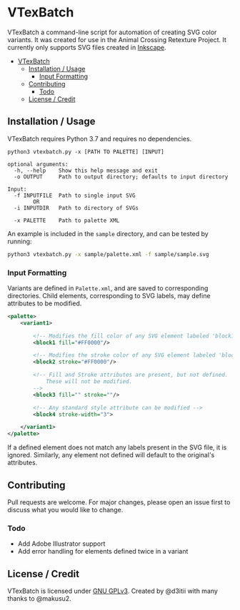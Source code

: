 # VTexBatch

VTexBatch a command-line script for automation of creating SVG color variants. It was created for use in the Animal Crossing Retexture Project. It currently only supports SVG files created in [Inkscape](https://gitlab.com/inkscape/inkscape).

- [VTexBatch](#vtexbatch)
  - [Installation / Usage](#installation--usage)
    - [Input Formatting](#input-formatting)
  - [Contributing](#contributing)
    - [Todo](#todo)
  - [License / Credit](#license--credit)

## Installation / Usage

VTexBatch requires Python 3.7 and requires no dependencies.

```
python3 vtexbatch.py -x [PATH TO PALETTE] [INPUT]

optional arguments:
  -h, --help    Show this help message and exit
  -o OUTPUT     Path to output directory; defaults to input directory

Input:
  -f INPUTFILE  Path to single input SVG
        OR
  -i INPUTDIR   Path to directory of SVGs

  -x PALETTE    Path to palette XML
```

An example is included in the `sample` directory, and can be tested by running:

```bash
python3 vtexbatch.py -x sample/palette.xml -f sample/sample.svg
```

### Input Formatting

Variants are defined in `Palette.xml`, and are saved to corresponding directories. Child elements, corresponding to SVG labels, may define attributes to be modified.

```xml
<palette>
    <variant1>

        <!-- Modifies the fill color of any SVG element labeled 'block1' -->
        <block1 fill="#FF0000"/>

        <!-- Modifies the stroke color of any SVG element labeled 'block2' -->
        <block2 stroke="#FF0000"/>

        <!-- Fill and Stroke attributes are present, but not defined.
            These will not be modified.
        -->
        <block3 fill="" stroke=""/>

        <!-- Any standard style attribute can be modified -->
        <block4 stroke-width="3">

    </variant1>
</palette>
```

If a defined element does not match any labels present in the SVG file, it is ignored. Similarly, any element not defined will default to the original's attributes.

## Contributing

Pull requests are welcome. For major changes, please open an issue first to discuss what you would like to change.

### Todo

* Add Adobe Illustrator support
* Add error handling for elements defined twice in a variant

## License / Credit

VTexBatch is licensed under [GNU GPLv3](https://www.gnu.org/licenses/gpl-3.0.en.html). Created by @d3itii with many thanks to @makusu2.
